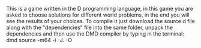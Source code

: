 This is a game written in the D programming language, in this game you are asked to choose solutions for different world problems, in the end you will see the results of your choices.
To compile it just download the source.d file along with the "dependencies" file into the same folder, unpack the dependencies and then use the DMD compiler by typing in the terminal: dmd source -m64 -i -J. -O

